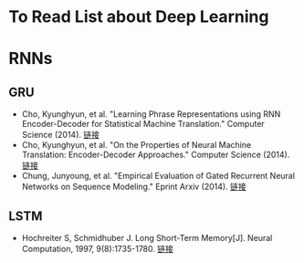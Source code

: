 # To Read List about Deep Learning

# RNNs

## GRU
- Cho, Kyunghyun, et al. "Learning Phrase Representations using RNN Encoder-Decoder for Statistical Machine Translation." Computer Science (2014). [链接](https://arxiv.org/pdf/1406.1078v3.pdf)
- Cho, Kyunghyun, et al. "On the Properties of Neural Machine Translation: Encoder-Decoder Approaches." Computer Science (2014). [链接](https://arxiv.org/pdf/1409.1259.pdf)
- Chung, Junyoung, et al. "Empirical Evaluation of Gated Recurrent Neural Networks on Sequence Modeling." Eprint Arxiv (2014). [链接](https://arxiv.org/pdf/1412.3555.pdf)

## LSTM
- Hochreiter S, Schmidhuber J. Long Short-Term Memory[J]. Neural Computation, 1997, 9(8):1735-1780. [链接](https://www.bioinf.jku.at/publications/older/2604.pdf)
